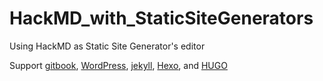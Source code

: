 # HackMD_with_StaticSiteGenerators
Using HackMD as Static Site Generator's editor

Support [gitbook](https://www.gitbook.com), [WordPress](https://wordpress.com), [jekyll](https://jekyllrb.com/), [Hexo](https://hexo.io/), and [HUGO](http://gohugo.io/)
